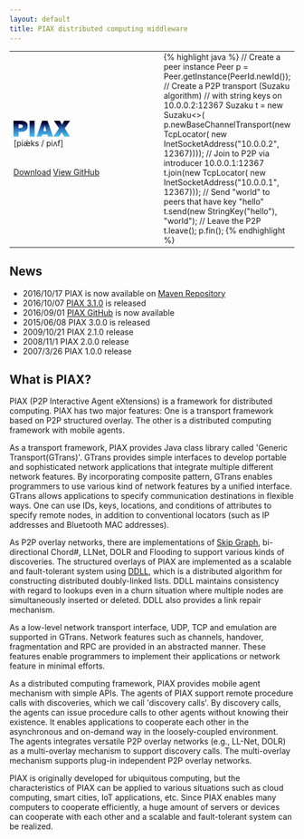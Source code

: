 ```yaml
---
layout: default
title: PIAX distributed computing middleware
---
```

<table><tr><td width="400">
<div class="banner"><img width="100" src="piax-font.png"><br>
<span class="banner_bottom">[piǽks / piʌf]</span><br><br><br>
<a class="button" href="download.html">Download</a>
<a class="button" href="https://github.com/piax/piax">View GitHub</a>
</div>
</td><td>
{% highlight java %}
// Create a peer instance
Peer p = Peer.getInstance(PeerId.newId());
// Create a P2P transport (Suzaku algorithm)
// with string keys on 10.0.0.2:12367
Suzaku<StringKey, StringKey> t = new Suzaku<>(
  p.newBaseChannelTransport(new TcpLocator(
    new InetSocketAddress("10.0.0.2", 12367))));
// Join to P2P via introducer 10.0.0.1:12367
t.join(new TcpLocator(
  new InetSocketAddress("10.0.0.1", 12367)));
// Send "world" to peers that have key "hello"
t.send(new StringKey("hello"), "world");
// Leave the P2P
t.leave();
p.fin();
{% endhighlight %}
</td>
</tr></table>

## News

* 2016/10/17 PIAX is now available on [Maven Repository](https://mvnrepository.com/search?q=piax)
* 2016/10/07 [PIAX 3.1.0](https://sourceforge.net/p/piax/news/2016/10/piax-310-is-released/) is released
* 2016/09/01 [PIAX GitHub](https://github.com/piax/piax) is now available
* 2015/06/08 PIAX 3.0.0 is released
* 2009/10/21 PIAX 2.1.0 release
* 2008/11/1 PIAX 2.0.0 release
* 2007/3/26 PIAX 1.0.0 release

## What is PIAX?

PIAX (P2P Interactive Agent eXtensions) is a framework for distributed
computing.
PIAX has two major features: One is a transport framework based on P2P
structured overlay. The other is a distributed computing framework
with mobile agents.

As a transport framework, PIAX provides Java class library called
'Generic Transport(GTrans)'. GTrans provides simple interfaces to
develop portable and sophisticated network applications that
integrate multiple different network features. By incorporating
composite pattern, GTrans enables programmers to use various kind of
network features by a unified interface.  GTrans allows applications to
specify communication destinations in flexible ways.  One can use IDs,
keys, locations, and conditions of attributes to specify remote nodes,
in addition to conventional locators (such as IP addresses and
Bluetooth MAC addresses). 

As P2P overlay networks, there are implementations of [Skip Graph](http://dl.acm.org/citation.cfm?id=1290674),
bi-directional Chord#, LLNet, DOLR and Flooding to support various kinds
of discoveries.  The structured overlays of PIAX are implemented as
a scalable and fault-tolerant system using [DDLL](http://ieeexplore.ieee.org/document/7328521/), which is a distributed
algorithm for constructing distributed doubly-linked lists. DDLL
maintains consistency with regard to lookups even in a churn situation
where multiple nodes are simultaneously inserted or deleted. DDLL also
provides a link repair mechanism.

As a low-level network transport interface, UDP, TCP and
emulation are supported in GTrans. Network features such as channels,
handover, fragmentation and RPC are provided in an abstracted
manner. These features enable programmers to implement their
applications or network feature in minimal efforts.

As a distributed computing framework, PIAX provides mobile agent
mechanism with simple APIs. The agents of PIAX support remote
procedure calls with discoveries, which we call 'discovery calls'. By
discovery calls, the agents can issue procedure calls to other agents
without knowing their existence. It enables applications to cooperate
each other in the asynchronous and on-demand way in the loosely-coupled
environment.  The agents integrates versatile P2P overlay networks
(e.g., LL-Net, DOLR) as a multi-overlay mechanism to
support discovery calls. The multi-overlay mechanism supports plug-in
independent P2P overlay networks.

PIAX is originally developed for ubiquitous computing, but the
characteristics of PIAX can be applied to various situations such as
cloud computing, smart cities, IoT applications, etc. Since PIAX
enables many computers to cooperate efficiently, a huge amount of
servers or devices can cooperate with each other and a scalable and
fault-tolerant system can be realized.
